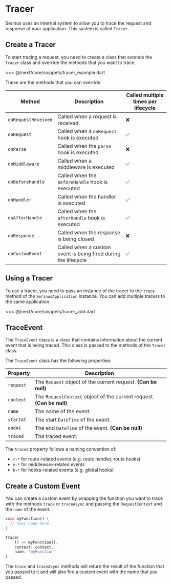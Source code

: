 # Tracer

Serinus uses an internal system to allow you to trace the request and response of your application. This system is called `Tracer`.

## Create a Tracer

To start tracing a request, you need to create a class that extends the `Tracer` class and override the methods that you want to trace.

<<< @/next/core/snippets/tracer_example.dart

These are the methods that you can override:

| Method | Description | Called multiple times per lifecycle |
| ------ | ----------- | --------------------- |
| `onRequestReceived` | Called when a request is received. | ❌ |
| `onRequest` | Called when a `onRequest` hook is executed | ✅ |
| `onParse` | Called when the `parse` hook is executed | ❌ |
| `onMiddleware` | Called when a middleware is executed | ✅ |
| `onBeforeHandle` | Called when the `beforeHandle` hook is executed | ✅ |
| `onHandler` | Called when the handler is executed | ✅ |
| `onAfterHandle` | Called when the `afterHandle` hook is executed | ✅ |
| `onResponse` | Called when the response is being closed | ❌ |
| `onCustomEvent` | Called when a custom event is being fired during the lifecycle | ✅ |

## Using a Tracer

To use a tracer, you need to pass an instance of the tracer to the `trace` method of the `SerinusApplication` instance.
You can add multiple tracers to the same application.

<<< @/next/core/snippets/tracer_add.dart

## TraceEvent

The `TraceEvent` class is a class that contains information about the current event that is being traced. This class is passed to the methods of the `Tracer` class.

The `TraceEvent` class has the following properties:

| Property | Description |
| -------- | ----------- |
| `request` | The `Request` object of the current request. **(Can be null)** |
| `context` | The `RequestContext` object of the current request. **(Can be null)** |
| `name` | The name of the event. |
| `startAt` | The start `DateTime` of the event.  |
| `endAt` | The end `DateTime` of the event. **(Can be null)** |
| `traced` | The traced event. |

The `traced` property follows a naming convention of:

- `r-*` for route-related events (e.g. route handler, route hooks)
- `m-*` for middleware-related events
- `h-*` for hooks-related events (e.g. global hooks)

## Create a Custom Event

You can create a custom event by wrapping the function you want to trace with the methods `trace` or `traceAsync` and passing the `RequestContext` and the `name` of the event.

```dart
void myFunction() {
  // Your code here
}

trace(
    () => myFunction(), 
    context: context,
    name: 'myFunction'
)
```

The `trace` and `traceAsync` methods will return the result of the function that you passed to it and will also fire a custom event with the name that you passed.